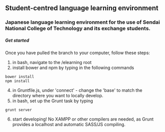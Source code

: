 ## Student-centred language learning environment

### Japanese language learning environment for the use of Sendai National College of Technology and its exchange students.

##### Get started
Once you have pulled the branch to your computer, follow these steps:
1. in bash, navigate to the /elearning root
2. install bower and npm by typing in the following commands
```
bower install
npm install
```
4. in Gruntfile.js, under 'connect' - change the 'base' to match the directory where you want to locally develop.
5. in bash, set up the Grunt task by typing
```
grunt server
```
6. start developing! No XAMPP or other compilers are needed, as Grunt provides a localhost and automatic SASS/JS compiling.
